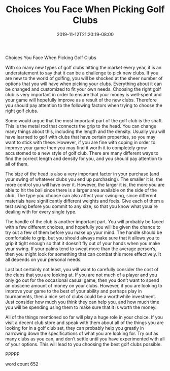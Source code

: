 ﻿---
title: "Choices You Face When Picking Golf Clubs"
date: 2019-11-12T21:20:19-08:00
description: "Choosing the Right Golf Clubs TXT Tips for Web Success"
featured_image: "/images/Choosing the Right Golf Clubs TXT.jpg"
tags: ["Choosing the Right Golf Clubs TXT"]
---

Choices You Face When Picking Golf Clubs

With so many new types of golf clubs hitting the market every year, it is an understatement to say that it can be a challenge to pick new clubs. If you are new to the world of golfing, you will be shocked at the sheer number of options that you will have when picking your clubs. Everything about it can be changed and customized to fit your own needs. Choosing the right golf club is very important in order to ensure that your money is well-spent and your game will hopefully improve as a result of the new clubs. Therefore you should pay attention to the following factors when trying to choose the right golf clubs.

Some would argue that the most important part of the golf club is the shaft. This is the metal rod that connects the grip to the head. You can change many things about this, including the length and the density. Usually you will have learned to golf with clubs that have certain properties, so you may want to stick with these. However, if you are fine with coping in order to improve your game then you may find it worth it to completely grow accustomed to a new style of golf club. There are many different ways to find the correct length and density for you, and you should pay attention to all of them.

The size of the head is also a very important factor in your purchase (and your swing of whatever clubs you end up purchasing). The smaller it is, the more control you will have over it. However, the larger it is, the more you are able to hit the ball since there is a larger area available on the side of the club. The type you choose can also affect your swinging, since different materials have significantly different weights and feels. Give each of them a test swing before you commit to any size, so that you know what youa re dealing with for every single type.

The handle of the club is another important part. You will probably be faced with a few different choices, and hopefully you will be given the chance to try out a few of them before you make up your mind. The handle should be comfortable to grip, but you should always make sure that it allows you to grip it tight enough so that it doesn’t fly out of your hands when you make your swing. If your palms tend to sweat more than the average person’s, then you might look for something that can combat this more effectively. It all depends on your personal needs.

Last but certainly not least, you will want to carefully consider the cost of the clubs that you are looking at. If you are not much of a player and you only go out for the occasional casual game, then you don’t want to spend an obscene amount of money on your clubs. However, if you are looking to improve your game to the best of your ability and perhaps play in tournaments, then a nice set of clubs could be a worthwhile investment. Just consider how much you think they can help you, and how much time you will be spending using them to make sure that it is worth the money.

All of the things mentioned so far will play a huge role in your choice. If you visit a decent club store and speak with them about all of the things you are looking for in a golf club set, they can probably help you greatly in narrowing down the specifications of what you are looking for. Try out as many clubs as you can, and don’t settle until you have experimented with all of your options. This will lead to you choosing the best golf clubs possible.

PPPPP

word count 652
